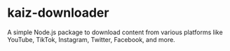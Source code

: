 # kaiz-downloader
A simple Node.js package to download content from various platforms like YouTube, TikTok, Instagram, Twitter, Facebook, and more.
